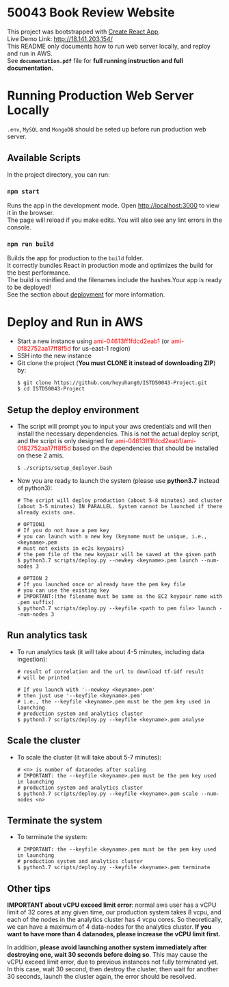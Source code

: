 # 50043 Book Review Website
This project was bootstrapped with [Create React App](https://github.com/facebook/create-react-app).\
Live Demo Link: http://18.141.203.154/ \
This README only documents how to run web server locally, and reploy and run in AWS.\
See **`documentation.pdf`** file for **full running instruction and full documentation.**


# Running Production Web Server Locally

`.env`, `MySQL` and `MongoDB` should be seted up before run production web server.
## Available Scripts

In the project directory, you can run:

### `npm start`

Runs the app in the development mode. Open [http://localhost:3000](http://localhost:3000) to view it in the browser.\
The page will reload if you make edits. You will also see any lint errors in the console.

### `npm run build`

Builds the app for production to the `build` folder.\
It correctly bundles React in production mode and optimizes the build for the best performance.\
The build is minified and the filenames include the hashes.Your app is ready to be deployed!\
See the section about [deployment](https://facebook.github.io/create-react-app/docs/deployment) for more information.

# Deploy and Run in AWS
  - Start a new instance using <span style="color:red">ami-04613ff1fdcd2eab1</span> (or <span style="color:red">ami-0f82752aa17ff8f5d</span> for us-east-1 region)
  - SSH into the new instance
  - Git clone the project (**You must CLONE it instead of downloading ZIP**) by:
	  ```
	$ git clone https://github.com/heyuhang0/ISTD50043-Project.git  
	$ cd ISTD50043-Project
	```
  
##  Setup the deploy environment 
- The script will prompt you to input your aws credentials and will then install the necessary dependencies. This is not the actual deploy script, and the script is only designed for <span style="color:red">ami-04613ff1fdcd2eab1/ami-0f82752aa17ff8f5d</span> based on the dependencies that should be installed on these 2 amis.
	```
	$ ./scripts/setup_deployer.bash
	```
- Now you are ready to launch the system (please use **python3.7** instead of python3):
	```
	# The script will deploy production (about 5-8 minutes) and cluster
	(about 3-5 minutes) IN PARALLEL. System cannot be launched if there
	already exists one.
	
  # OPTION1
	# If you do not have a pem key
	# you can launch with a new key (keyname must be unique, i.e., <keyname>.pem
	# must not exists in ec2s keypairs)
	# the pem file of the new keypair will be saved at the given path  
	$ python3.7 scripts/deploy.py --newkey <keyname>.pem launch --num-nodes 3  
  
	# OPTION 2
	# If you launched once or already have the pem key file
	# you can use the existing key
	# IMPORTANT:(the filename must be same as the EC2 keypair name with .pem suffix)  
	$ python3.7 scripts/deploy.py --keyfile <path to pem file> launch --num-nodes 3
	```
## Run analytics task

- To run analytics task (it will take about 4-5 minutes, including data ingestion):
	```
	# result of correlation and the url to download tf-idf result 
	# will be printed

	# If you launch with '--newkey <keyname>.pem'
	# then just use '--keyfile <keyname>.pem'
	# i.e., the --keyfile <keyname>.pem must be the pem key used in launching
	# production system and analytics cluster  
	$ python3.7 scripts/deploy.py --keyfile <keyname>.pem analyse
	```

## Scale the cluster

- To scale the cluster (it will take about 5-7 minutes):
	```
	# <n> is number of datanodes after scaling
	# IMPORTANT: the --keyfile <keyname>.pem must be the pem key used in launching
	# production system and analytics cluster
	$ python3.7 scripts/deploy.py --keyfile <keyname>.pem scale --num-nodes <n>
	```
	
## Terminate the system

- To terminate the system:
	```
	# IMPORTANT: the --keyfile <keyname>.pem must be the pem key used in launching
	# production system and analytics cluster
	$ python3.7 scripts/deploy.py --keyfile <keyname>.pem terminate
	```

## Other tips
**IMPORTANT about vCPU exceed limit error**: normal aws user has a vCPU limit of 32 cores at any given time, our production system takes 8 vcpu, and each of the nodes in the analytics cluster has 4 vcpu cores. So theoretically, we can have a maximum of 4 data-nodes for the analytics cluster. **If you want to have more than 4 datanodes, please increase the vCPU limit first.**

  

In addition, **please avoid launching another system immediately after destroying one, wait 30 seconds before doing so**. This may cause the vCPU exceed limit error, due to previous instances not fully terminated yet. In this case, wait 30 second, then destroy the cluster, then wait for another 30 seconds, launch the cluster again, the error should be resolved.


